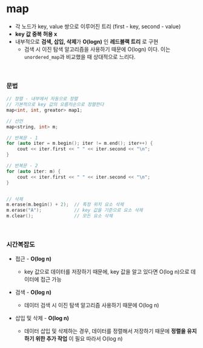# map
- 각 노드가 key, value 쌍으로 이루어진 트리 (first - key, second - value)
- **key 값 중복 허용 x**
- 내부적으로 **검색, 삽입, 삭제**가 **O(logn)** 인 **레드블랙 트리** 로 구현
    - 검색 시 이진 탐색 알고리즘을 사용하기 때문에 O(logn) 이다. 이는 `unordered_map`과 비교했을 때 상대적으로 느리다.



<br>


### 문법
```c++
// 정렬 - 내부에서 자동으로 정렬
// 기본적으로 key 값의 오름차순으로 정렬한다
map<int, int, greator> map1;

// 선언
map<string, int> m;

// 반복문 - 1
for (auto iter = m.begin(); iter != m.end(); iter++) {
	cout << iter.first << " " << iter.second << "\n";
}

// 반복문 - 2
for (auto iter: m) {
	cout << iter.first << " " << iter.second << "\n";
}


// 삭제
m.erase(m.begin() + 2);  // 특정 위치 요소 삭제
m.erase("A");            // key 값을 기준으로 요소 삭제
m.clear();               // 모든 요소 삭제
```


<br>


### 시간복잡도
- 접근 - **O(log n)**
    - key 값으로 데이터를 저장하기 때문에, key 값을 알고 있다면 O(log n)으로 데이터에 접근 가능

- 검색 - **O(log n)**
    - 데이터 검색 시 이진 탐색 알고리즘 사용하기 때문에 O(log n)

- 삽입 및 삭제 - **O(log n)**
    - 데이터 삽입 및 삭제하는 경우, 데이터를 정렬해서 저장하기 때문에 
    **정렬을 유지하기 위한 추가 작업** 이 필요
    따라서 O(log n)